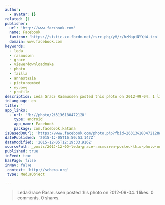 ```yaml
---
author:
  - avatar: {}
related: []
publisher:
  url: 'http://www.facebook.com'
  name: Facebook
  favicon: 'https://static.xx.fbcdn.net/rsrc.php/yV/r/hzMapiNYYpW.ico'
  domain: www.facebook.com
keywords:
  - leda
  - rasmussen
  - grace
  - viewerdownloadmake
  - photo
  - failla
  - annastasia
  - pictureembed
  - nyvang
  - profile
description: Leda Grace Rasmussen posted this photo on 2012-09-04. 1 likes. 0 comments. 0 shares.
inLanguage: en
title: ''
app_links:
  - url: 'fb://photo/263136180472128'
    type: android
    app_name: Facebook
    package: com.facebook.katana
isBasedOnUrl: 'https://www.facebook.com/photo.php?fbid=263136180472128&set=t.100003272439700&type=3&src=https%3A%2F%2Fscontent-arn2-1.xx.fbcdn.net%2Fhphotos-xfa1%2Fv%2Ft1.0-9%2F421721_263136180472128_2051301964_n.jpg%3Foh%3Dd57b0c8e3d1f9804f09abb761fd69d63%26oe%3D56E58CE9&size=640%2C480'
datePublished: '2015-12-05T16:50:53.147Z'
dateModified: '2015-12-05T12:19:33.916Z'
sourcePath: _posts/2015-12-05-leda-grace-rasmussen-posted-this-photo-on-2012-09-04-1-like.md
published: true
inFeed: true
hasPage: false
inNav: false
_context: 'http://schema.org'
_type: MediaObject

---
```

> Leda Grace Rasmussen posted this photo on 2012-09-04&period; 1 likes&period; 0 comments&period; 0 shares&period;